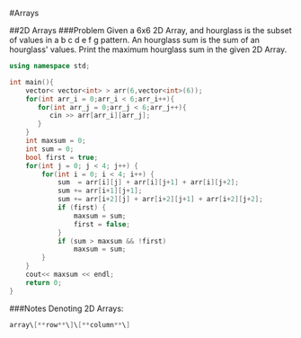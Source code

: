 #Arrays

##2D Arrays
###Problem
Given a 6x6 2D Array, and hourglass is the subset of values in
a b c
  d
e f g
pattern. An hourglass sum is the sum of an hourglass' values. Print the maximum hourglass sum in the given 2D Array.

```cpp
using namespace std;

int main(){
    vector< vector<int> > arr(6,vector<int>(6));
    for(int arr_i = 0;arr_i < 6;arr_i++){
       for(int arr_j = 0;arr_j < 6;arr_j++){
          cin >> arr[arr_i][arr_j];
       }
    }
    int maxsum = 0;
    int sum = 0;
    bool first = true;
    for(int j = 0; j < 4; j++) {
        for(int i = 0; i < 4; i++) {
            sum  = arr[i][j] + arr[i][j+1] + arr[i][j+2];
            sum += arr[i+1][j+1];
            sum += arr[i+2][j] + arr[i+2][j+1] + arr[i+2][j+2];
            if (first) {
                maxsum = sum;
                first = false;
            }
            if (sum > maxsum && !first)
                maxsum = sum;
        }
    }
    cout<< maxsum << endl;
    return 0;
}
```

###Notes
Denoting 2D Arrays:
```cpp
array\[**row**\]\[**column**\]
```

